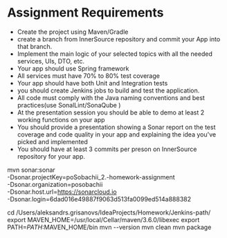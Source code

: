 Assignment Requirements
=========================

-  Create the project using Maven/Gradle
-  create a branch from InnerSource repository and commit your App into that branch.
-  Implement the main logic of your selected topics with all the needed services, UIs, DTO, etc.
-  Your app should use Spring framework
-  All services must have 70% to 80% test coverage
-  Your app should have both Unit and Integration tests
-  you should create Jenkins jobs to build and test the application.
-  All code must comply with the Java naming conventions and best practices(use SonalLint/SonaQube )
-  At the presentation session you should be able to demo at least 2 working functions on your app
-  You should provide a presentation showing a Sonar report on the test coverage and code quality in your app and explaining the idea you&#39;ve picked and implemented
-  You should have at least 3 commits per preson on InnerSource repository for  your app.



mvn sonar:sonar \
  -Dsonar.projectKey=poSobachii_2.-homework-assignment \
  -Dsonar.organization=posobachii \
  -Dsonar.host.url=https://sonarcloud.io \
  -Dsonar.login=6dad016e49887f9063d513fa0099ed514a888382



cd /Users/aleksandrs.grisanovs/IdeaProjects/Homework/Jenkins-path/
export MAVEN_HOME=/usr/local/Cellar/maven/3.6.0/libexec
export PATH=$PATH:$MAVEN_HOME/bin
mvn --version
mvn clean
mvn package

